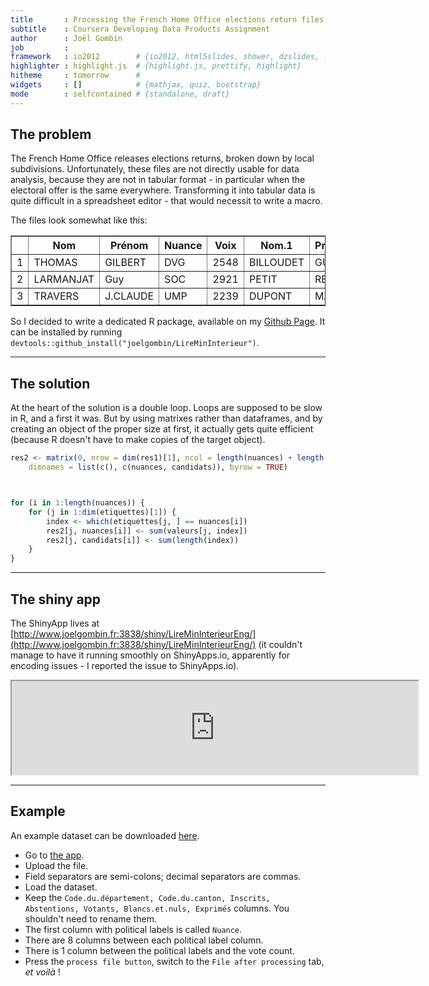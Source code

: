 ```yaml
---
title       : Processing the French Home Office elections return files
subtitle    : Coursera Developing Data Products Assignment
author      : Joël Gombin
job         : 
framework   : io2012        # {io2012, html5slides, shower, dzslides, ...}
highlighter : highlight.js  # {highlight.js, prettify, highlight}
hitheme     : tomorrow      # 
widgets     : []            # {mathjax, quiz, bootstrap}
mode        : selfcontained # {standalone, draft}
---
```



## The problem

The French Home Office releases elections returns, broken down by local subdivisions. Unfortunately, these files are not directly usable for data analysis, because they are not in tabular format - in particular when the electoral offer is the same everywhere. Transforming it into tabular data is quite difficult in a spreadsheet editor - that would necessit to write a macro. 

The files look somewhat like this:

<!-- html table generated in R 3.1.0 by xtable 1.7-3 package -->
<!-- Sun Jun 22 01:36:53 2014 -->
<TABLE border=1>
<TR> <TH>  </TH> <TH> Nom </TH> <TH> Prénom </TH> <TH> Nuance </TH> <TH> Voix </TH> <TH> Nom.1 </TH> <TH> Prénom.1 </TH> <TH> Nuance.1 </TH> <TH> Voix.1 </TH>  </TR>
  <TR> <TD align="right"> 1 </TD> <TD> THOMAS </TD> <TD> GILBERT </TD> <TD> DVG </TD> <TD align="right"> 2548 </TD> <TD> BILLOUDET </TD> <TD> GUY </TD> <TD> UMP </TD> <TD align="right"> 2452 </TD> </TR>
  <TR> <TD align="right"> 2 </TD> <TD> LARMANJAT </TD> <TD> Guy </TD> <TD> SOC </TD> <TD align="right"> 2921 </TD> <TD> PETIT </TD> <TD> REGIS </TD> <TD> UMP </TD> <TD align="right"> 1781 </TD> </TR>
  <TR> <TD align="right"> 3 </TD> <TD> TRAVERS </TD> <TD> J.CLAUDE </TD> <TD> UMP </TD> <TD align="right"> 2239 </TD> <TD> DUPONT </TD> <TD> MARC </TD> <TD> SOC </TD> <TD align="right"> 1236 </TD> </TR>
   </TABLE>


So I decided to write a dedicated R package, available on my [Github Page](https://github.com/joelgombin/LireMinInterieur). It can be installed by running `devtools::github_install("joelgombin/LireMinInterieur")`.



---

## The solution

At the heart of the solution is a double loop. Loops are supposed to be slow in R, and a first it was. But by using matrixes rather than dataframes, and by creating an object of the proper size at first, it actually gets quite efficient (because R doesn't have to make copies of the target object).


```r
res2 <- matrix(0, nrow = dim(res1)[1], ncol = length(nuances) + length(candidats), 
    dimnames = list(c(), c(nuances, candidats)), byrow = TRUE)



for (i in 1:length(nuances)) {
    for (j in 1:dim(etiquettes)[1]) {
        index <- which(etiquettes[j, ] == nuances[i])
        res2[j, nuances[i]] <- sum(valeurs[j, index])
        res2[j, candidats[i]] <- sum(length(index))
    }
}
```

---

## The shiny app

The ShinyApp lives at [http://www.joelgombin.fr:3838/shiny/LireMinInterieurEng/](http://www.joelgombin.fr:3838/shiny/LireMinInterieurEng/) (it couldn't manage to have it running smoothly on ShinyApps.io, apparently for encoding issues - I reported the issue to ShinyApps.io).

<iframe src="http://www.joelgombin.fr:3838/shiny/LireMinInterieurEng" width=650 heigt=300></iframe>

---

## Example

An example dataset can be downloaded [here](https://raw.githubusercontent.com/joelgombin/DataProductsPres/gh-pages/data/Canto%2004%20R%C3%A9sultats%20Can%20%20FE%20T1.csv).

* Go to [the app](http://www.joelgombin.fr:3838/shiny/LireMinInterieurEng/).
* Upload the file.
* Field separators are semi-colons; decimal separators are commas.
* Load the dataset.
* Keep the `Code.du.département, Code.du.canton, Inscrits, Abstentions, Votants, Blancs.et.nuls, Exprimés` columns. You shouldn't need to rename them.
* The first column with political labels is called `Nuance`. 
* There are 8 columns between each political label column.
* There is 1 column between the political labels and the vote count.
* Press the `process file button`, switch to the `File after processing` tab, *et voilà* !


